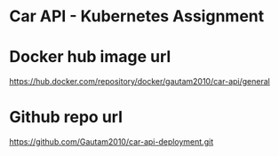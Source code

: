 # Car API - Kubernetes Assignment


# Docker hub image url
https://hub.docker.com/repository/docker/gautam2010/car-api/general

# Github repo url
https://github.com/Gautam2010/car-api-deployment.git